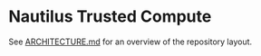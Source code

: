 # Nautilus Trusted Compute

See [ARCHITECTURE.md](ARCHITECTURE.md) for an overview of the repository layout.
